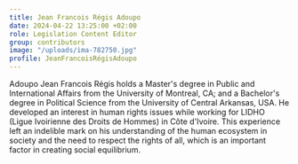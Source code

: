 ```yaml
---
title: Jean Francois Régis Adoupo
date: 2024-04-22 13:25:00 +02:00
role: Legislation Content Editor
group: contributors
image: "/uploads/ima-782750.jpg"
profile: JeanFrancoisRégisAdoupo
---
```


Adoupo Jean Francois Régis holds a Master's degree in Public and International Affairs from the University of Montreal, CA; and a Bachelor's degree in Political Science from the University of Central Arkansas, USA. He developed an interest in human rights issues while working for LIDHO (Ligue Ivoirienne des Droits de Hommes) in Côte d'Ivoire. This experience left an indelible mark on his understanding of the human ecosystem in society and the need to respect the rights of all, which is an important factor in creating social equilibrium.
